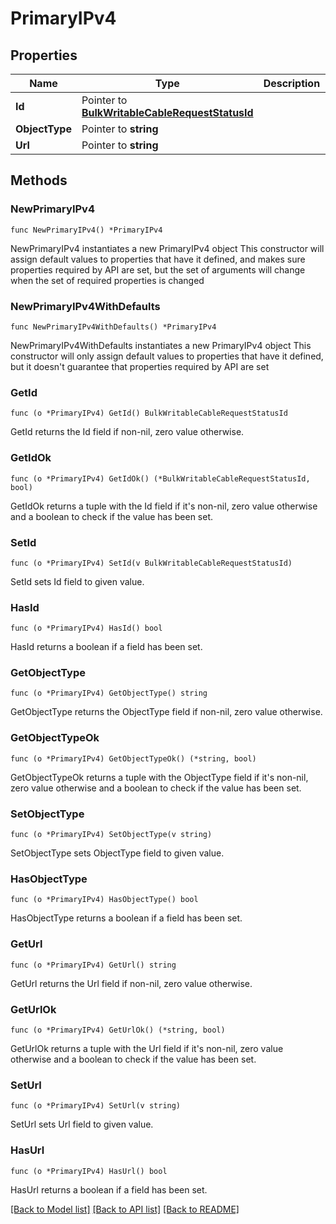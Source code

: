 # PrimaryIPv4

## Properties

Name | Type | Description | Notes
------------ | ------------- | ------------- | -------------
**Id** | Pointer to [**BulkWritableCableRequestStatusId**](BulkWritableCableRequestStatusId.md) |  | [optional] 
**ObjectType** | Pointer to **string** |  | [optional] 
**Url** | Pointer to **string** |  | [optional] 

## Methods

### NewPrimaryIPv4

`func NewPrimaryIPv4() *PrimaryIPv4`

NewPrimaryIPv4 instantiates a new PrimaryIPv4 object
This constructor will assign default values to properties that have it defined,
and makes sure properties required by API are set, but the set of arguments
will change when the set of required properties is changed

### NewPrimaryIPv4WithDefaults

`func NewPrimaryIPv4WithDefaults() *PrimaryIPv4`

NewPrimaryIPv4WithDefaults instantiates a new PrimaryIPv4 object
This constructor will only assign default values to properties that have it defined,
but it doesn't guarantee that properties required by API are set

### GetId

`func (o *PrimaryIPv4) GetId() BulkWritableCableRequestStatusId`

GetId returns the Id field if non-nil, zero value otherwise.

### GetIdOk

`func (o *PrimaryIPv4) GetIdOk() (*BulkWritableCableRequestStatusId, bool)`

GetIdOk returns a tuple with the Id field if it's non-nil, zero value otherwise
and a boolean to check if the value has been set.

### SetId

`func (o *PrimaryIPv4) SetId(v BulkWritableCableRequestStatusId)`

SetId sets Id field to given value.

### HasId

`func (o *PrimaryIPv4) HasId() bool`

HasId returns a boolean if a field has been set.

### GetObjectType

`func (o *PrimaryIPv4) GetObjectType() string`

GetObjectType returns the ObjectType field if non-nil, zero value otherwise.

### GetObjectTypeOk

`func (o *PrimaryIPv4) GetObjectTypeOk() (*string, bool)`

GetObjectTypeOk returns a tuple with the ObjectType field if it's non-nil, zero value otherwise
and a boolean to check if the value has been set.

### SetObjectType

`func (o *PrimaryIPv4) SetObjectType(v string)`

SetObjectType sets ObjectType field to given value.

### HasObjectType

`func (o *PrimaryIPv4) HasObjectType() bool`

HasObjectType returns a boolean if a field has been set.

### GetUrl

`func (o *PrimaryIPv4) GetUrl() string`

GetUrl returns the Url field if non-nil, zero value otherwise.

### GetUrlOk

`func (o *PrimaryIPv4) GetUrlOk() (*string, bool)`

GetUrlOk returns a tuple with the Url field if it's non-nil, zero value otherwise
and a boolean to check if the value has been set.

### SetUrl

`func (o *PrimaryIPv4) SetUrl(v string)`

SetUrl sets Url field to given value.

### HasUrl

`func (o *PrimaryIPv4) HasUrl() bool`

HasUrl returns a boolean if a field has been set.


[[Back to Model list]](../README.md#documentation-for-models) [[Back to API list]](../README.md#documentation-for-api-endpoints) [[Back to README]](../README.md)



